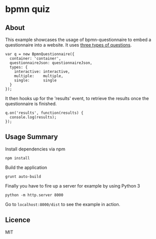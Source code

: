 # bpmn quiz

## About

This example showcases the usage of bpmn-questionnaire to embed a questionnaire into a website. It uses [three types of questions](https://github.com/bpmn-io/bpmn-questionnaire-example/tree/master/client/types).

```
var q = new BpmnQuestionnaire({
  container: 'container',
  questionnaireJson: questionnaireJson,
  types: {
    interactive: interactive,
    multiple:    multiple,
    single:      single
  }
});
```
It then hooks up for the 'results' event, to retrieve the results once the questionnaire is finished.

```
q.on('results', function(results) {
  console.log(results);
});
```

## Usage Summary

Install dependencies via npm

```
npm install
```

Build the application

```
grunt auto-build
```

Finally you have to fire up a server for example by using Python 3

```
python -m http.server 8000
```

Go to `localhost:8000/dist` to see the example in action.

## Licence

MIT
